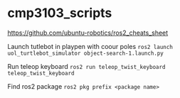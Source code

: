 # cmp3103_scripts

https://github.com/ubuntu-robotics/ros2_cheats_sheet

Launch tutlebot in playpen with coour poles ```ros2 launch uol_turtlebot_simulator object-search-1.launch.py```

Run teleop keyboard ```ros2 run teleop_twist_keyboard teleop_twist_keyboard```

Find ros2 package ```ros2 pkg prefix <package name>```